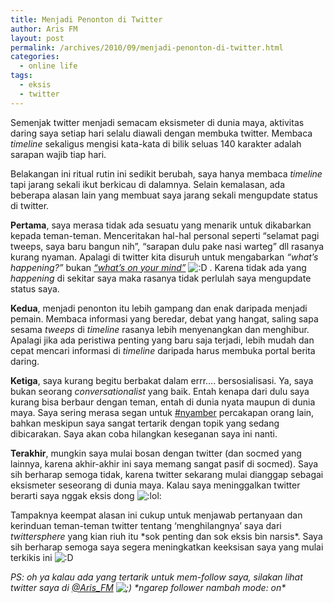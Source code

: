 ```yaml
---
title: Menjadi Penonton di Twitter
author: Aris FM
layout: post
permalink: /archives/2010/09/menjadi-penonton-di-twitter.html
categories:
  - online life
tags:
  - eksis
  - twitter
---
```

Semenjak twitter menjadi semacam eksismeter di dunia maya, aktivitas daring saya setiap hari selalu diawali dengan membuka twitter. Membaca *timeline* sekaligus mengisi kata-kata di bilik seluas 140 karakter adalah sarapan wajib tiap hari.

Belakangan ini ritual rutin ini sedikit berubah, saya hanya membaca *timeline* tapi jarang sekali ikut berkicau di dalamnya. Selain kemalasan, ada beberapa alasan lain yang membuat saya jarang sekali mengupdate status di twitter.

**Pertama**, saya merasa tidak ada sesuatu yang menarik untuk dikabarkan kepada teman-teman. Menceritakan hal-hal personal seperti &#8220;selamat pagi tweeps, saya baru bangun nih&#8221;, &#8220;sarapan dulu pake nasi warteg&#8221; dll rasanya kurang nyaman. Apalagi di twitter kita disuruh untuk mengabarkan *&#8220;what&#8217;s happening?&#8221;* bukan *[&#8220;what&#8217;s on your mind&#8221;][1]* <img src='http://i1.wp.com/cekerholic.com/wp-includes/images/smilies/icon_biggrin.gif?w=604' alt=':D' class='wp-smiley' data-recalc-dims="1" /> . Karena tidak ada yang *happening* di sekitar saya maka rasanya tidak perlulah saya mengupdate status saya.

**Kedua**, menjadi penonton itu lebih gampang dan enak daripada menjadi pemain. Membaca informasi yang beredar, debat yang hangat, saling sapa sesama *tweeps* di *timeline* rasanya lebih menyenangkan dan menghibur. Apalagi jika ada peristiwa penting yang baru saja terjadi, lebih mudah dan cepat mencari informasi di *timeline* daripada harus membuka portal berita daring.

**Ketiga**, saya kurang begitu berbakat dalam errr&#8230;. bersosialisasi. Ya, saya bukan seorang *conversationalist* yang baik. Entah kenapa dari dulu saya kurang bisa berbaur dengan teman, entah di dunia nyata maupun di dunia maya. Saya sering merasa segan untuk [#nyamber][2] percakapan orang lain, bahkan meskipun saya sangat tertarik dengan topik yang sedang dibicarakan. Saya akan coba hilangkan keseganan saya ini nanti.

**Terakhir**, mungkin saya mulai bosan dengan twitter (dan socmed yang lainnya, karena akhir-akhir ini saya memang sangat pasif di socmed). Saya sih berharap semoga tidak, karena twitter sekarang mulai dianggap sebagai eksismeter seseorang di dunia maya. Kalau saya meninggalkan twitter berarti saya nggak eksis dong <img src='http://i2.wp.com/cekerholic.com/wp-includes/images/smilies/icon_lol.gif?w=604' alt=':lol:' class='wp-smiley' data-recalc-dims="1" /> 

Tampaknya keempat alasan ini cukup untuk menjawab pertanyaan dan kerinduan teman-teman twitter tentang &#8216;menghilangnya&#8217; saya dari *twittersphere* yang kian riuh itu \*sok penting dan sok eksis bin narsis\*. Saya sih berharap semoga saya segera meningkatkan keeksisan saya yang mulai terkikis ini <img src='http://i1.wp.com/cekerholic.com/wp-includes/images/smilies/icon_biggrin.gif?w=604' alt=':D' class='wp-smiley' data-recalc-dims="1" /> 

*PS: oh ya kalau ada yang tertarik untuk mem-follow saya, silakan lihat twitter saya di [@Aris_FM][3] <img src='http://i1.wp.com/cekerholic.com/wp-includes/images/smilies/icon_wink.gif?w=604' alt=';)' class='wp-smiley' data-recalc-dims="1" /> \*ngarep follower nambah mode: on\**

 [1]: http://www.facebook.com
 [2]: http://twitter.com/#search?q=%23nyamber
 [3]: http://twitter.com/Aris_FM